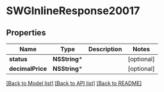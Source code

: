 # SWGInlineResponse20017

## Properties
Name | Type | Description | Notes
------------ | ------------- | ------------- | -------------
**status** | **NSString*** |  | [optional] 
**decimalPrice** | **NSString*** |  | [optional] 

[[Back to Model list]](../README.md#documentation-for-models) [[Back to API list]](../README.md#documentation-for-api-endpoints) [[Back to README]](../README.md)


